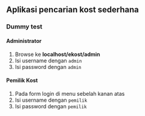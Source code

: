 ## Aplikasi pencarian kost sederhana

### Dummy test

#### Administrator

1. Browse ke **localhost/ekost/admin**
2. Isi username dengan `admin`
3. Isi password dengan `admin`

#### Pemilik Kost

1. Pada form login di menu sebelah kanan atas
2. Isi username dengan `pemilik`
3. Isi password dengan `pemilik`
